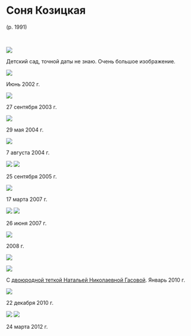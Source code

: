 # Соня Козицкая
(р. 1991)

&nbsp;

![](img/SK-001.jpg)

Детский сад, точной даты не знаю. Очень большое изображение.

![](img/SK-2002-06.jpg)

Июнь 2002 г.

![](img/SK-2003-09-27.jpg)

27 сентября 2003 г.

![](img/SK-2004-05-29.jpg)

29 мая 2004 г.

![](img/SK-2004-08-07.jpg)

7 августа 2004 г.

![](img/LTK-SK-2005-09A.jpg) ![](img/LTK-SK-2005-09B.jpg)

25 сентября 2005 г.

![](img/SK-2007-03.jpg)

17 марта 2007 г.

![](img/SK-2007-06A.jpg) ![](img/SK-2007-06B.jpg)

26 июня 2007 г.

![](img/SK-2008.jpg)

2008 г.

![](img/SK-408810668.jpeg)

![](img/NNG-KK-2010.jpg)

С [двоюродной теткой Натальей Николаевной Гасовой](NNG.md).
Январь 2010 г.

![](img/SK-2010-12.jpg)

22 декабря 2010 г.

![](img/SK-2012-03B.jpg) ![](img/SK-2012-03A.jpg)

24 марта 2012 г.